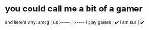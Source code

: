 # you could call me a bit of a gamer
and here's why: 
amog | us
:----- | :-----
I play games | :heavy_check_mark:
I am sus | :heavy_check_mark:
